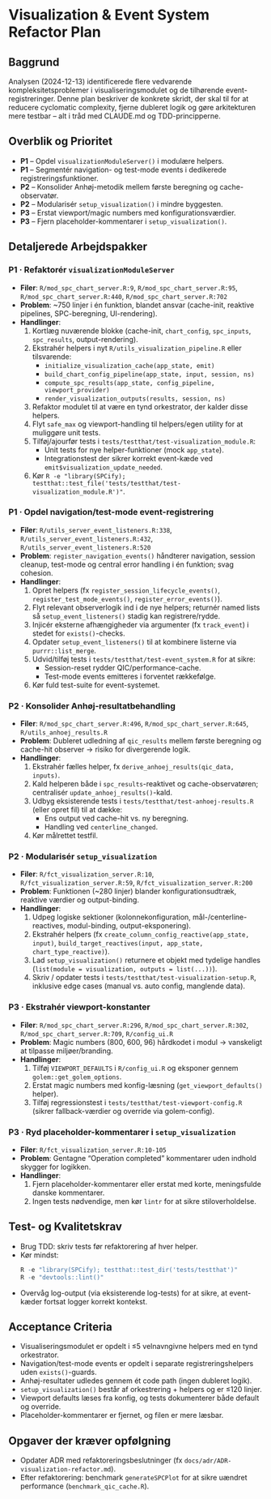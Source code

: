# Visualization & Event System Refactor Plan

## Baggrund
Analysen (2024-12-13) identificerede flere vedvarende kompleksitetsproblemer i visualiseringsmodulet og de tilhørende event-registreringer. Denne plan beskriver de konkrete skridt, der skal til for at reducere cyclomatic complexity, fjerne dubleret logik og gøre arkitekturen mere testbar – alt i tråd med CLAUDE.md og TDD-principperne.

## Overblik og Prioritet
- **P1** – Opdel `visualizationModuleServer()` i modulære helpers.
- **P1** – Segmentér navigation- og test-mode events i dedikerede registreringsfunktioner.
- **P2** – Konsolider Anhøj-metodik mellem første beregning og cache-observatør.
- **P2** – Modularisér `setup_visualization()` i mindre byggesten.
- **P3** – Erstat viewport/magic numbers med konfigurationsværdier.
- **P3** – Fjern placeholder-kommentarer i `setup_visualization()`.

## Detaljerede Arbejdspakker

### P1 · Refaktorér `visualizationModuleServer`
- **Filer**: `R/mod_spc_chart_server.R:9`, `R/mod_spc_chart_server.R:95`, `R/mod_spc_chart_server.R:440`, `R/mod_spc_chart_server.R:702`
- **Problem**: ~750 linjer i én funktion, blandet ansvar (cache-init, reaktive pipelines, SPC-beregning, UI-rendering).
- **Handlinger**:
  1. Kortlæg nuværende blokke (cache-init, `chart_config`, `spc_inputs`, `spc_results`, output-rendering).
  2. Ekstrahér helpers i nyt `R/utils_visualization_pipeline.R` eller tilsvarende:
     - `initialize_visualization_cache(app_state, emit)`
     - `build_chart_config_pipeline(app_state, input, session, ns)`
     - `compute_spc_results(app_state, config_pipeline, viewport_provider)`
     - `render_visualization_outputs(results, session, ns)`
  3. Refaktor modulet til at være en tynd orkestrator, der kalder disse helpers.
  4. Flyt `safe_max` og viewport-handling til helpers/egen utility for at muliggøre unit tests.
  5. Tilføj/ajourfør tests i `tests/testthat/test-visualization_module.R`:
     - Unit tests for nye helper-funktioner (mock `app_state`).
     - Integrationstest der sikrer korrekt event-kæde ved `emit$visualization_update_needed`.
  6. Kør `R -e "library(SPCify); testthat::test_file('tests/testthat/test-visualization_module.R')"`.

### P1 · Opdel navigation/test-mode event-registrering
- **Filer**: `R/utils_server_event_listeners.R:338`, `R/utils_server_event_listeners.R:432`, `R/utils_server_event_listeners.R:520`
- **Problem**: `register_navigation_events()` håndterer navigation, session cleanup, test-mode og central error handling i én funktion; svag cohesion.
- **Handlinger**:
  1. Opret helpers (fx `register_session_lifecycle_events()`, `register_test_mode_events()`, `register_error_events()`).
  2. Flyt relevant observerlogik ind i de nye helpers; returnér named lists så `setup_event_listeners()` stadig kan registrere/rydde.
  3. Injicér eksterne afhængigheder via argumenter (fx `track_event`) i stedet for `exists()`-checks.
  4. Opdater `setup_event_listeners()` til at kombinere listerne via `purrr::list_merge`.
  5. Udvid/tilføj tests i `tests/testthat/test-event_system.R` for at sikre:
     - Session-reset rydder QIC/performance-cache.
     - Test-mode events emitteres i forventet rækkefølge.
  6. Kør fuld test-suite for event-systemet.

### P2 · Konsolider Anhøj-resultatbehandling
- **Filer**: `R/mod_spc_chart_server.R:496`, `R/mod_spc_chart_server.R:645`, `R/utils_anhoej_results.R`
- **Problem**: Dubleret udledning af `qic_results` mellem første beregning og cache-hit observer → risiko for divergerende logik.
- **Handlinger**:
  1. Ekstrahér fælles helper, fx `derive_anhoej_results(qic_data, inputs)`.
  2. Kald helperen både i `spc_results`-reaktivet og cache-observatøren; centralisér `update_anhoej_results()`-kald.
  3. Udbyg eksisterende tests i `tests/testthat/test-anhoej-results.R` (eller opret fil) til at dække:
     - Ens output ved cache-hit vs. ny beregning.
     - Handling ved `centerline_changed`.
  4. Kør målrettet testfil.

### P2 · Modularisér `setup_visualization`
- **Filer**: `R/fct_visualization_server.R:10`, `R/fct_visualization_server.R:59`, `R/fct_visualization_server.R:200`
- **Problem**: Funktionen (~280 linjer) blander konfigurationsudtræk, reaktive værdier og output-binding.
- **Handlinger**:
  1. Udpeg logiske sektioner (kolonnekonfiguration, mål-/centerline-reactives, modul-binding, output-eksponering).
  2. Ekstrahér helpers (fx `create_column_config_reactive(app_state, input)`, `build_target_reactives(input, app_state, chart_type_reactive)`).
  3. Lad `setup_visualization()` returnere et objekt med tydelige handles (`list(module = visualization, outputs = list(...))`).
  4. Skriv / opdater tests i `tests/testthat/test-visualization-setup.R`, inklusive edge cases (manual vs. auto config, manglende data).

### P3 · Ekstrahér viewport-konstanter
- **Filer**: `R/mod_spc_chart_server.R:296`, `R/mod_spc_chart_server.R:302`, `R/mod_spc_chart_server.R:709`, `R/config_ui.R`
- **Problem**: Magic numbers (800, 600, 96) hårdkodet i modul → vanskeligt at tilpasse miljøer/branding.
- **Handlinger**:
  1. Tilføj `VIEWPORT_DEFAULTS` i `R/config_ui.R` og eksponer gennem `golem::get_golem_options`.
  2. Erstat magic numbers med konfig-læsning (`get_viewport_defaults()` helper).
  3. Tilføj regressionstest i `tests/testthat/test-viewport-config.R` (sikrer fallback-værdier og override via golem-config).

### P3 · Ryd placeholder-kommentarer i `setup_visualization`
- **Filer**: `R/fct_visualization_server.R:10-105`
- **Problem**: Gentagne “Operation completed” kommentarer uden indhold skygger for logikken.
- **Handlinger**:
  1. Fjern placeholder-kommentarer eller erstat med korte, meningsfulde danske kommentarer.
  2. Ingen tests nødvendige, men kør `lintr` for at sikre stiloverholdelse.

## Test- og Kvalitetskrav
- Brug TDD: skriv tests før refaktorering af hver helper.
- Kør mindst:
  ```r
  R -e "library(SPCify); testthat::test_dir('tests/testthat')"
  R -e "devtools::lint()"
  ```
- Overvåg log-output (via eksisterende log-tests) for at sikre, at event-kæder fortsat logger korrekt kontekst.

## Acceptance Criteria
- Visualiseringsmodulet er opdelt i ≤5 velnavngivne helpers med en tynd orkestrator.
- Navigation/test-mode events er opdelt i separate registreringshelpers uden `exists()`-guards.
- Anhøj-resultater udledes gennem ét code path (ingen dubleret logik).
- `setup_visualization()` består af orkestrering + helpers og er ≤120 linjer.
- Viewport defaults læses fra konfig, og tests dokumenterer både default og override.
- Placeholder-kommentarer er fjernet, og filen er mere læsbar.

## Opgaver der kræver opfølgning
- Opdater ADR med refaktoreringsbeslutninger (fx `docs/adr/ADR-visualization-refactor.md`).
- Efter refaktorering: benchmark `generateSPCPlot` for at sikre uændret performance (`benchmark_qic_cache.R`).


